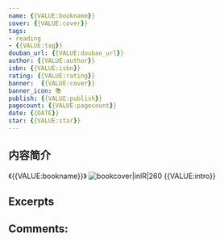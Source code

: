 ```yaml
---
name: {{VALUE:bookname}}
cover: {{VALUE:cover}}
tags:
- reading
- {{VALUE:tag}}
douban_url: {{VALUE:douban_url}}
author: {{VALUE:author}}
isbn: {{VALUE:isbn}}
rating: {{VALUE:rating}}
banner:  {{VALUE:cover}}
banner_icon: 📚
publish: {{VALUE:publish}}
pagecount: {{VALUE:pagecount}}
date: {{DATE}}
star: {{VALUE:star}}
---
```

## 内容简介
《{{VALUE:bookname}}》
![bookcover|inlR|260]({{VALUE:cover}})
{{VALUE:intro}}

## Excerpts

## Comments:

